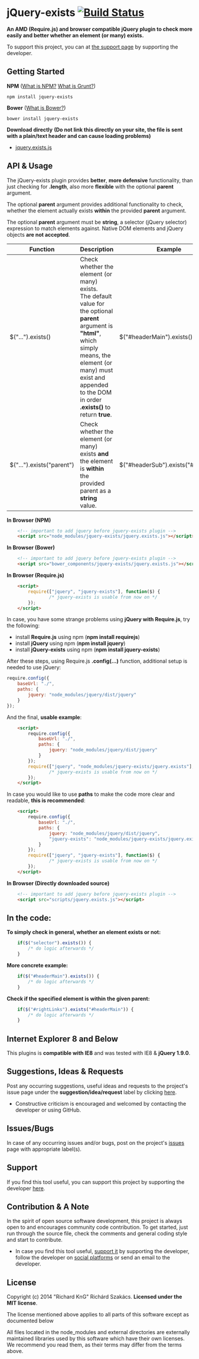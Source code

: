 jQuery-exists [![Build Status](https://travis-ci.org/richard-kng/jquery-exists.svg?branch=master)](https://travis-ci.org/richard-kng/jquery-exists)
=============
__An AMD (Require.js) and browser compatible jQuery plugin to check more easily and better whether an element (or many) exists.__

To support this project, you can at [the support page](http://richard-kng.github.io/support/) by supporting the developer.

Getting Started
---------------

__NPM__ ([What is NPM?](https://docs.nodejitsu.com/articles/getting-started/npm/what-is-npm) [What is Grunt?](http://gruntjs.com/))

    npm install jquery-exists

__Bower__ ([What is Bower?](http://bower.io/))

    bower install jquery-exists

__Download directly__ __(Do not link this directly on your site, the file is sent with a plain/text header and can cause loading problems)__

- [jquery.exists.js](https://raw.githubusercontent.com/richard-kng/jquery-exists/master/lib/jquery.exists.js)

API & Usage
-----------
The jQuery-exists plugin provides __better__, __more defensive__ functionality, than just checking for __.length__, also more __flexible__ with the optional __parent__ argument.

The optional __parent__ argument provides additional functionality to check, whether the element actually exists __within__ the provided __parent__ argument.

The optional __parent__ argument must be __string__, a selector (jQuery selector) expression to match elements against. Native DOM elements and jQuery objects __are not accepted__.

| Function | Description | Example |
| -------- | ----------- | ------- |
| $("...").exists() | Check whether the element (or many) exists.<br>The default value for the optional __parent__ argument is __"html"__, which simply means, the element (or many) must exist and appended to the DOM in order __.exists()__ to return __true__. | $("#headerMain").exists() |
| $("...").exists("parent") | Check whether the element (or many) exists __and__ the element is __within__ the provided parent as a __string__ value. | $("#headerSub").exists("#header") |

__In Browser (NPM)__
```html
    <!-- important to add jquery before jquery-exists plugin -->
    <script src="node_modules/jquery-exists/jquery.exists.js"></script>
```
__In Browser (Bower)__
```html
    <!-- important to add jquery before jquery-exists plugin -->
    <script src="bower_components/jquery-exists/jquery.exists.js"></script>
```
__In Browser (Require.js)__
```html
    <script>
        require(["jquery", "jquery-exists"], function($) {
                /* jquery-exists is usable from now on */
        });
    </script>
```
In case, you have some strange problems using __jQuery with Require.js__, try the following:
 - install __Require.js__ using npm (__npm install requirejs__)
 - install __jQuery__ using npm (__npm install jquery__)
 - install __jQuery-exists__ using npm (__npm install jquery-exists__)

After these steps, using Require.js __.config(...)__ function, additional setup is needed to use jQuery:
```javascript
require.config({
    baseUrl: "./",
    paths: {
        jquery: "node_modules/jquery/dist/jquery"
    }
});
```
And the final, __usable example__:
```html
    <script>
        require.config({
            baseUrl: "./",
            paths: {
                jquery: "node_modules/jquery/dist/jquery"
            }
        });
        require(["jquery", "node_modules/jquery-exists/jquery.exists"], function($) {
                /* jquery-exists is usable from now on */
        });
    </script>
```
In case you would like to use __paths__ to make the code more clear and readable, __this is recommended__:
```html
    <script>
        require.config({
            baseUrl: "./",
            paths: {
                jquery: "node_modules/jquery/dist/jquery",
                "jquery-exists": "node_modules/jquery-exists/jquery.exists"
            }
        });
        require(["jquery", "jquery-exists"], function($) {
                /* jquery-exists is usable from now on */
        });
    </script>
```
__In Browser (Directly downloaded source)__
```html
    <!-- important to add jquery before jquery-exists plugin -->
    <script src="scripts/jquery.exists.js"></script>
```
In the code:
------------
__To simply check in general, whether an element exists or not:__
```javascript
    if($("selector").exists()) {
        /* do logic afterwards */
    }
```
__More concrete example:__
```javascript
    if($("#headerMain").exists()) {
        /* do logic afterwards */
    }
```
__Check if the specified element is within the given parent:__
```javascript
    if($("#rightLinks").exists("#headerMain")) {
        /* do logic afterwards */
    }
```
Internet Explorer 8 and Below
-----------------------------
This plugins is __compatible with IE8__ and was tested with IE8 & __jQuery 1.9.0__.

Suggestions, Ideas & Requests
-----------------------------
Post any occurring suggestions, useful ideas and requests to the project's issue page under the __suggestion/idea/request__ label by clicking [here](https://github.com/richard-kng/jquery-exists/labels/suggestion/idea/request).

 - Constructive criticism is encouraged and welcomed by contacting the developer or using GitHub.

Issues/Bugs
-----------
In case of any occurring issues and/or bugs, post on the project's [issues](https://github.com/richard-kng/jquery-exists/issues) page with appropriate label(s).

Support
-------
If you find this tool useful, you can support this project by supporting the developer [here](http://richard-kng.github.io/support/).

Contribution & A Note
---------------------
In the spirit of open source software development, this project is always open to and encourages community code contribution. To get started, just run through the source file, check the comments and general coding style and start to contribute.

- In case you find this tool useful, [support it](http://richard-kng.github.io/support/) by supporting the developer, follow the developer on [social platforms](http://richard-kng.github.io/support/#social) or send an email to the developer.

License
-------
Copyright (c) 2014 "Richard KnG" Richárd Szakács. __Licensed under the MIT license__.

The license mentioned above applies to all parts of this software except as
documented below

All files located in the node_modules and external directories are
externally maintained libraries used by this software which have their
own licenses. We recommend you read them, as their terms may differ from
the terms above.
